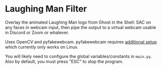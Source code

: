 # Laughing Man Filter
Overlay the animated Laughing Man logo from Ghost in the Shell: SAC on any faces in webcam input,
then pipe the output to a virtual webcam usable in Discord or Zoom or whatever.

Uses OpenCV and pyfakewebcam. pyfakewebcam requires [additional setup](https://github.com/jremmons/pyfakewebcam)
which currently only works on Linux.

You will likely need to configure the global variables/constants in `main.py`.
Also by default, you must press "ESC" to stop the program.